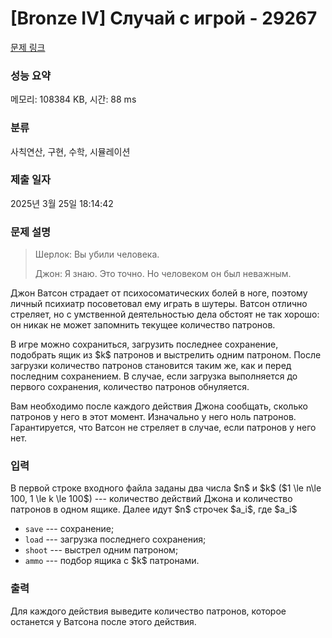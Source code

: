 # [Bronze IV] Случай с игрой - 29267 

[문제 링크](https://www.acmicpc.net/problem/29267) 

### 성능 요약

메모리: 108384 KB, 시간: 88 ms

### 분류

사칙연산, 구현, 수학, 시뮬레이션

### 제출 일자

2025년 3월 25일 18:14:42

### 문제 설명

<blockquote>
<p>Шерлок: Вы убили человека.</p>

<p>Джон: Я знаю. Это точно. Но человеком он был неважным.</p>
</blockquote>

<p>Джон Ватсон страдает от психосоматических болей в ноге, поэтому личный психиатр посоветовал ему играть в шутеры. Ватсон отлично стреляет, но с умственной деятельностью дела обстоят не так хорошо: он никак не может запомнить текущее количество патронов.</p>

<p>В игре можно сохраниться, загрузить последнее сохранение, подобрать ящик из $k$ патронов и выстрелить одним патроном. После загрузки количество патронов становится таким же, как и перед последним сохранением. В случае, если загрузка выполняется до первого сохранения, количество патронов обнуляется.</p>

<p>Вам необходимо после каждого действия Джона сообщать, сколько патронов у него в этот момент. Изначально у него ноль патронов. Гарантируется, что Ватсон не стреляет в случае, если патронов у него нет.</p>

### 입력 

 <p>В первой строке входного файла заданы два числа $n$ и $k$ ($1 \le n\le 100, 1 \le k \le 100$) --- количество действий Джона и количество патронов в одном ящике. Далее идут $n$ строчек $a_i$, где $a_i$ </p>

<ul>
	<li><code>save</code> --- сохранение;</li>
	<li><code>load</code> --- загрузка последнего сохранения;</li>
	<li><code>shoot</code> --- выстрел одним патроном;</li>
	<li><code>ammo</code> --- подбор ящика с $k$ патронами.</li>
</ul>

### 출력 

 <p>Для каждого действия выведите количество патронов, которое останется у Ватсона после этого действия.</p>

